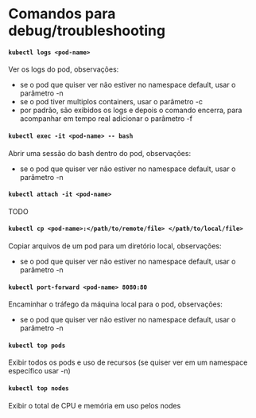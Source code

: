 # Comandos para debug/troubleshooting

#### `kubectl logs <pod-name>`
Ver os logs do pod, observações:
* se o pod que quiser ver não estiver no namespace default, usar o parâmetro -n <namespace-name>
* se o pod tiver multiplos containers, usar o parâmetro -c <container-name>
* por padrão, são exibidos os logs e depois o comando encerra, para acompanhar em tempo real adicionar o parâmetro -f

#### `kubectl exec -it <pod-name> -- bash`
Abrir uma sessão do bash dentro do pod, observações:
* se o pod que quiser ver não estiver no namespace default, usar o parâmetro -n <namespace-name>

#### `kubectl attach -it <pod-name>`

TODO

#### `kubectl cp <pod-name>:</path/to/remote/file> </path/to/local/file>`
Copiar arquivos de um pod para um diretório local, observações:
* se o pod que quiser ver não estiver no namespace default, usar o parâmetro -n <namespace-name>
  
#### `kubectl port-forward <pod-name> 8080:80`
Encaminhar o tráfego da máquina local para o pod, observações:
* se o pod que quiser ver não estiver no namespace default, usar o parâmetro -n <namespace-name>

#### `kubectl top pods`
Exibir todos os pods e uso de recursos (se quiser ver em um namespace específico usar -n)

#### `kubectl top nodes`
Exibir o total de CPU e memória em uso pelos nodes
